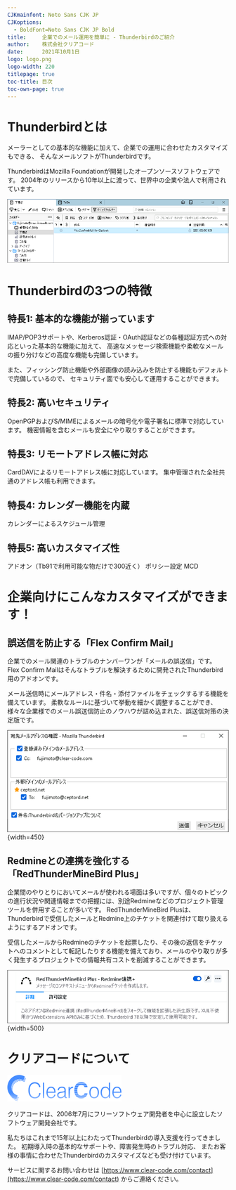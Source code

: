 ```yaml
---
CJKmainfont: Noto Sans CJK JP
CJKoptions:
  - BoldFont=Noto Sans CJK JP Bold
title:     企業でのメール運用を簡単に - Thunderbirdのご紹介
author:    株式会社クリアコード
date:      2021年10月1日
logo: logo.png
logo-width: 220
titlepage: true
toc-title: 目次
toc-own-page: true
---
```


# Thunderbirdとは

メーラーとしての基本的な機能に加えて、企業での運用に合わせたカスタマイズもできる、
そんなメールソフトがThunderbirdです。

ThunderbirdはMozilla Foundationが開発したオープンソースソフトウェアです。
2004年のリリースから10年以上に渡って、世界中の企業や法人で利用されています。

![](menu.png)

# Thunderbirdの3つの特徴

## 特長1: 基本的な機能が揃っています

IMAP/POP3サポートや、Kerberos認証・OAuth認証などの各種認証方式への対応といった基本的な機能に加えて、
高速なメッセージ検索機能や柔軟なメールの振り分けなどの高度な機能も完備しています。

また、フィッシング防止機能や外部画像の読み込みを防止する機能もデフォルトで完備しているので、
セキュリティ面でも安心して運用することができます。

## 特長2: 高いセキュリティ

OpenPGPおよびS/MIMEによるメールの暗号化や電子署名に標準で対応しています。
機密情報を含むメールも安全にやり取りすることができます。

## 特長3: リモートアドレス帳に対応

CardDAVによるリモートアドレス帳に対応しています。
集中管理された全社共通のアドレス帳も利用できます。

## 特長4: カレンダー機能を内蔵

カレンダーによるスケジュール管理

## 特長5: 高いカスタマイズ性

アドオン（Tb91で利用可能な物だけで300近く）
ポリシー設定
MCD


# 企業向けにこんなカスタマイズができます！

## 誤送信を防止する「Flex Confirm Mail」

企業でのメール関連のトラブルのナンバーワンが「メールの誤送信」です。
Flex Confirm Mailはそんなトラブルを解決するために開発されたThunderbird用のアドオンです。

メール送信時にメールアドレス・件名・添付ファイルをチェックするする機能を備えています。
柔軟なルールに基づいて挙動を細かく調整することができ、
様々な企業様でのメール誤送信防止のノウハウが詰め込まれた、誤送信対策の決定版です。

![](flexconfirm.png){width=450}

## Redmineとの連携を強化する「RedThunderMineBird Plus」

企業間のやりとりにおいてメールが使われる場面は多いですが、個々のトピックの進行状況や関連情報までの把握には、別途Redmineなどのプロジェクト管理ツールを併用することが多いです。
RedThunderMineBird Plusは、Thunderbirdで受信したメールとRedmine上のチケットを関連付けて取り扱えるようにするアドオンです。

受信したメールからRedmineのチケットを起票したり、その後の返信をチケットへのコメントとして転記したりする機能を備えており、メールのやり取りが多く発生するプロジェクトでの情報共有コストを削減することができます。

![](redmine.png){width=500}

# クリアコードについて

![](clear-code.png)

クリアコードは、2006年7月にフリーソフトウェア開発者を中心に設立したソフトウェア開発会社です。

私たちはこれまで15年以上にわたってThunderbirdの導入支援を行ってきました。
初期導入時の基本的なサポートや、障害発生時のトラブル対応、
またお客様の事情に合わせたThunderbirdのカスタマイズなども受け付けています。

サービスに関するお問い合わせは [https://www.clear-code.com/contact](https://www.clear-code.com/contact) からご連絡ください。
